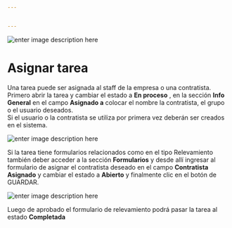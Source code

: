 ```yaml
---


---
```


<p><img src="https://lh3.googleusercontent.com/d027cMG3gB4nnuqlggwqnvSp6T1mW4mQ-J5kjMEohn41LpAPEMFie762QlL7-YFOIpccHFUuNKgs=s150" alt="enter image description here"></p>
<h1 id="asignar-tarea">Asignar tarea</h1>
<p>Una tarea puede ser asignada al staff de la empresa o una contratista. Primero abrir la tarea y cambiar el estado a <strong>En proceso</strong> , en la sección <strong>Info General</strong> en el campo <strong>Asignado a</strong> colocar el nombre la contratista, el grupo o el usuario deseados.<br>
Si el usuario o la contratista se utiliza por primera vez deberán ser creados en el sistema.</p>
<p><img src="https://lh3.googleusercontent.com/sFBnShu4JehdIAWOzT54-tzqClk2GAOpyBMlOB3nxLn_f1MFbPeNOXNwWbeeKfBB2Q35el_WR0k1" alt="enter image description here"></p>
<p>Si la tarea tiene formularios relacionados como en el tipo Relevamiento también deber acceder a la sección <strong>Formularios</strong> y desde allí ingresar al formulario de asignar el contratista deseado en el campo <strong>Contratista Asignado</strong> y cambiar el estado a <strong>Abierto</strong> y finalmente clic en el botón de GUARDAR.</p>
<p><img src="https://lh3.googleusercontent.com/axtsexgjwOYFMMHTLPwMkpEuh1hT7hd8alBSjE7UHGw93AAXSuUr-VjwP_gDwWftenz0QhhD5Kd0" alt="enter image description here"></p>
<p>Luego de aprobado el formulario de relevamiento podrá pasar la tarea al estado <strong>Completada</strong></p>

